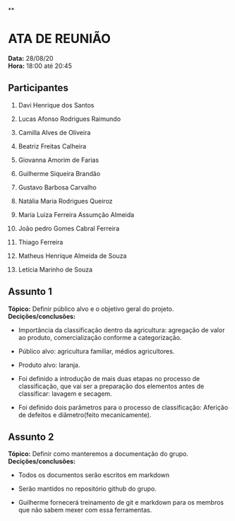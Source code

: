 **

# ATA DE REUNIÃO

**Data:** 28/08/20  
**Hora:** 18:00 até 20:45

## Participantes

 1. Davi Henrique dos Santos
    
2.  Lucas Afonso Rodrigues Raimundo
    
3.  Camilla Alves de Oliveira
    
4.  Beatriz Freitas Calheira
    
5.  Giovanna Amorim de Farias
    
6.  Guilherme Siqueira Brandão
    
7.  Gustavo Barbosa Carvalho
    
8.  Natália Maria Rodrigues Queiroz
    
9.  Maria Luiza Ferreira Assumção Almeida
    
10.  João pedro Gomes Cabral Ferreira
    
11.  Thiago Ferreira
    
12.  Matheus Henrique Almeida de Souza
    
13.  Letícia Marinho de Souza

## Assunto 1
 **Tópico:** Definir público alvo e o objetivo geral do projeto.
 **Decições/conclusões:**
-   Importância da classificação dentro da agricultura: agregação de valor ao produto, comercialização conforme a categorização.
    
-   Público alvo: agricultura familiar, médios agricultores.
    
-   Produto alvo: laranja.
    
-   Foi definido a introdução de mais duas etapas no processo de classificação, que vai ser a preparação dos elementos antes de classificar: lavagem e secagem.
    
-   Foi definido dois parâmetros para o processo de classificação: Aferição de defeitos e diâmetro(feito mecanicamente).

## Assunto 2

  **Tópico:** Definir como manteremos a documentação do grupo.
 **Decições/conclusões:** 
 -   Todos os documentos serão escritos em markdown
    
-   Serão mantidos no repositório github do grupo.
    
-   Guilherme fornecerá treinamento de git e markdown para os membros que não sabem mexer com essa ferramentas.



